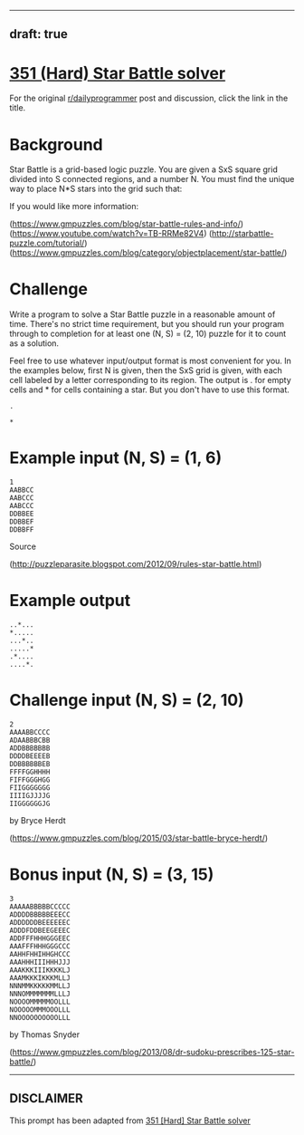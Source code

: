 ---
draft: true
----

# [351 (Hard) Star Battle solver](https://www.reddit.com/r/dailyprogrammer/comments/7xyi2w/20180216_challenge_351_hard_star_battle_solver/)

For the original [r/dailyprogrammer](https://www.reddit.com/r/dailyprogrammer/) post and discussion, click the link in the title.

# Background
Star Battle is a grid-based logic puzzle. You are given a SxS square grid divided into S connected regions, and a number N. You must find the unique way to place N*S stars into the grid such that:

If you would like more information:

(https://www.gmpuzzles.com/blog/star-battle-rules-and-info/)
(https://www.youtube.com/watch?v=TB-RRMe82V4)
(http://starbattle-puzzle.com/tutorial/)
(https://www.gmpuzzles.com/blog/category/objectplacement/star-battle/)
# Challenge
Write a program to solve a Star Battle puzzle in a reasonable amount of time. There's no strict time requirement, but you should run your program through to completion for at least one (N, S) = (2, 10) puzzle for it to count as a solution.

Feel free to use whatever input/output format is most convenient for you. In the examples below, first N is given, then the SxS grid is given, with each cell labeled by a letter corresponding to its region. The output is . for empty cells and * for cells containing a star. But you don't have to use this format.


```
.
```

```
*
```
# Example input (N, S) = (1, 6)

```
1
AABBCC
AABCCC
AABCCC
DDBBEE
DDBBEF
DDBBFF
```
Source

(http://puzzleparasite.blogspot.com/2012/09/rules-star-battle.html)
# Example output

```
..*...
*.....
...*..
.....*
.*....
....*.
```
# Challenge input (N, S) = (2, 10)

```
2
AAAABBCCCC
ADAABBBCBB
ADDBBBBBBB
DDDDBEEEEB
DDBBBBBBEB
FFFFGGHHHH
FIFFGGGHGG
FIIGGGGGGG
IIIIGJJJJG
IIGGGGGGJG
```
by Bryce Herdt

(https://www.gmpuzzles.com/blog/2015/03/star-battle-bryce-herdt/)
# Bonus input (N, S) = (3, 15)

```
3
AAAAABBBBBCCCCC
ADDDDBBBBBEEECC
ADDDDDDBEEEEEEC
ADDDFDDBEEGEEEC
ADDFFFHHHGGGEEC
AAAFFFHHHGGGCCC
AAHHFHHIHHGHCCC
AAAHHHIIIHHHJJJ
AAAKKKIIIKKKKLJ
AAAMKKKIKKKMLLJ
NNNMMKKKKKMMLLJ
NNNOMMMMMMMLLLJ
NOOOOMMMMMOOLLL
NOOOOOMMMOOOLLL
NNOOOOOOOOOOLLL
```
by Thomas Snyder

(https://www.gmpuzzles.com/blog/2013/08/dr-sudoku-prescribes-125-star-battle/)

----
## **DISCLAIMER**
This prompt has been adapted from [351 [Hard] Star Battle solver](https://www.reddit.com/r/dailyprogrammer/comments/7xyi2w/20180216_challenge_351_hard_star_battle_solver/)
